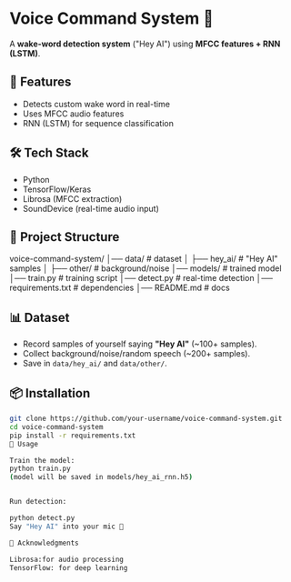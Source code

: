 # Voice Command System 🎤

A **wake-word detection system** ("Hey AI") using **MFCC features + RNN (LSTM)**.  

## 🚀 Features
- Detects custom wake word in real-time
- Uses MFCC audio features
- RNN (LSTM) for sequence classification

## 🛠️ Tech Stack
- Python
- TensorFlow/Keras
- Librosa (MFCC extraction)
- SoundDevice (real-time audio input)

## 📂 Project Structure

voice-command-system/
│── data/ # dataset
│ ├── hey_ai/ # "Hey AI" samples
│ ├── other/ # background/noise
│── models/ # trained model
│── train.py # training script
│── detect.py # real-time detection
│── requirements.txt # dependencies
│── README.md # docs


## 📊 Dataset
- Record samples of yourself saying **"Hey AI"** (~100+ samples).
- Collect background/noise/random speech (~200+ samples).
- Save in `data/hey_ai/` and `data/other/`.

## 📦 Installation
```bash
git clone https://github.com/your-username/voice-command-system.git
cd voice-command-system
pip install -r requirements.txt
🔧 Usage

Train the model:
python train.py
(model will be saved in models/hey_ai_rnn.h5)


Run detection:

python detect.py
Say "Hey AI" into your mic 🎤

🙌 Acknowledgments

Librosa:for audio processing
TensorFlow: for deep learning


